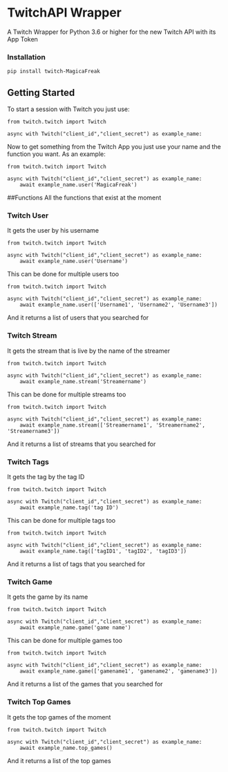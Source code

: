 # TwitchAPI Wrapper
A Twitch Wrapper for Python 3.6 or higher for the new Twitch API with its App Token
### Installation
```
pip install twitch-MagicaFreak
```
## Getting Started
To start a session with Twitch you just use:
```
from twitch.twitch import Twitch

async with Twitch("client_id","client_secret") as example_name:
```
Now to get something from the Twitch App you just use your name and the function you want.
As an example:
```
from twitch.twitch import Twitch

async with Twitch("client_id","client_secret") as example_name:
    await example_name.user('MagicaFreak')
```
##Functions
All the functions that exist at the moment
### Twitch User
It gets the user by his username
```
from twitch.twitch import Twitch

async with Twitch("client_id","client_secret") as example_name:
    await example_name.user('Username')
```
This can be done for multiple users too
```
from twitch.twitch import Twitch

async with Twitch("client_id","client_secret") as example_name:
    await example_name.user(['Username1', 'Username2', 'Username3'])
```
And it returns a list of users that you searched for

### Twitch Stream
It gets the stream that is live by the name of the streamer
```
from twitch.twitch import Twitch

async with Twitch("client_id","client_secret") as example_name:
    await example_name.stream('Streamername')
```
This can be done for multiple streams too
```
from twitch.twitch import Twitch

async with Twitch("client_id","client_secret") as example_name:
    await example_name.stream(['Streamername1', 'Streamername2', 'Streamername3'])
```
And it returns a list of streams that you searched for

### Twitch Tags
It gets the tag by the tag ID
```
from twitch.twitch import Twitch

async with Twitch("client_id","client_secret") as example_name:
    await example_name.tag('tag ID')
```
This can be done for multiple tags too
```
from twitch.twitch import Twitch

async with Twitch("client_id","client_secret") as example_name:
    await example_name.tag(['tagID1', 'tagID2', 'tagID3'])
```
And it returns a list of tags that you searched for

### Twitch Game
It gets the game by its name
```
from twitch.twitch import Twitch

async with Twitch("client_id","client_secret") as example_name:
    await example_name.game('game name')
```
This can be done for multiple games too
```
from twitch.twitch import Twitch

async with Twitch("client_id","client_secret") as example_name:
    await example_name.game(['gamename1', 'gamename2', 'gamename3'])
```
And it returns a list of the games that you searched for

### Twitch Top Games
It gets the top games of the moment
```
from twitch.twitch import Twitch

async with Twitch("client_id","client_secret") as example_name:
    await example_name.top_games()
```
And it returns a list of the top games